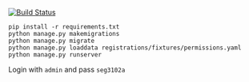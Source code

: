 [![Build Status](https://travis-ci.org/pm-sys/pmsys.svg?branch=master)](https://travis-ci.org/pm-sys/pmsys)

```
pip install -r requirements.txt
python manage.py makemigrations
python manage.py migrate
python manage.py loaddata registrations/fixtures/permissions.yaml
python manage.py runserver
```
Login with `admin` and pass `seg3102a`
